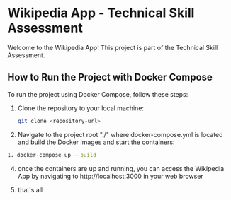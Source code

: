 
# Wikipedia App - Technical Skill Assessment

Welcome to the Wikipedia App! This project is part of the Technical Skill Assessment.

## How to Run the Project with Docker Compose

To run the project using Docker Compose, follow these steps:

1. Clone the repository to your local machine:

    ```bash
    git clone <repository-url>
    ```

2. Navigate to the project root "./" where docker-compose.yml is located and build the Docker images and start the containers:

```bash
1. docker-compose up --build
```

4. once the containers are up and running, you can access the Wikipedia App by navigating to http://localhost:3000 in your web browser

5. that's all
